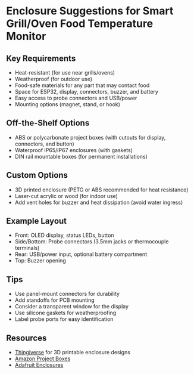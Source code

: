 # Enclosure Suggestions for Smart Grill/Oven Food Temperature Monitor

## Key Requirements

- Heat-resistant (for use near grills/ovens)
- Weatherproof (for outdoor use)
- Food-safe materials for any part that may contact food
- Space for ESP32, display, connectors, buzzer, and battery
- Easy access to probe connectors and USB/power
- Mounting options (magnet, stand, or hook)

## Off-the-Shelf Options

- ABS or polycarbonate project boxes (with cutouts for display, connectors, and button)
- Waterproof IP65/IP67 enclosures (with gaskets)
- DIN rail mountable boxes (for permanent installations)

## Custom Options

- 3D printed enclosure (PETG or ABS recommended for heat resistance)
- Laser-cut acrylic or wood (for indoor use)
- Add vent holes for buzzer and heat dissipation (avoid water ingress)

## Example Layout

- Front: OLED display, status LEDs, button
- Side/Bottom: Probe connectors (3.5mm jacks or thermocouple terminals)
- Rear: USB/power input, optional battery compartment
- Top: Buzzer opening

## Tips

- Use panel-mount connectors for durability
- Add standoffs for PCB mounting
- Consider a transparent window for the display
- Use silicone gaskets for weatherproofing
- Label probe ports for easy identification

## Resources

- [Thingiverse](https://www.thingiverse.com/) for 3D printable enclosure designs
- [Amazon Project Boxes](https://www.amazon.com/s?k=project+box)
- [Adafruit Enclosures](https://www.adafruit.com/category/17)
